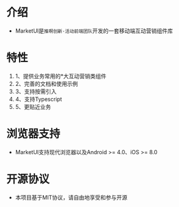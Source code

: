 # 介绍

* MarketUI是`推啊创新·活动前端团队`开发的一套移动端互动营销组件库

# 特性

1. 1、提供业务常用的*大互动营销类组件
2. 2、完善的文档和使用示例
3. 3、支持按需引入
4. 4、支持Typescript
5. 5、更贴近业务

# 浏览器支持

* MarketUI支持现代浏览器以及Android >= 4.0、iOS >= 8.0

# 开源协议

* 本项目基于MIT协议，请自由地享受和参与开源
